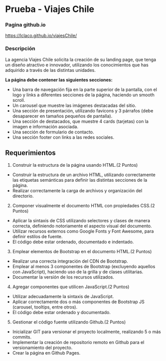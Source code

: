 # Prueba - Viajes Chile

### Pagina github.io
https://lclaco.github.io/viajesChile/

### Descripción
La agencia Viajes Chile solicita la creación de su landing page, que tenga un diseño atractivo
e innovador, utilizando los conocimientos que has adquirido a través de las distintas
unidades.

**La página debe contener las siguientes secciones:**
* Una barra de navegación fija en la parte superior de la pantalla, con el logo y links a diferentes secciones de la página, haciendo un smooth scroll.
* Un carousel que muestre las imágenes destacadas del sitio.
* Una sección de presentación, utilizando favicons y 3 párrafos (debe desaparecer en tamaños pequeños de pantalla).
* Una sección de destacados, que muestre 4 cards (tarjetas) con la imagen e información asociada.
* Una sección de formulario de contacto.
* Una sección footer con links a las redes sociales.

## Requerimientos
1. Construir la estructura de la página usando HTML.(2 Puntos)
* Construir la estructura de un archivo HTML, utilizando correctamente las etiquetas semánticas para definir las distintas secciones de la página.
* Realizar correctamente la carga de archivos y organización del directorio.

2. Componer visualmente el documento HTML con propiedades CSS.(2 Puntos)
* Aplicar la sintaxis de CSS utilizando selectores y clases de manera correcta, definiendo notoriamente el aspecto visual del documento.
* Utilizar recursos externos como Google Fonts y Font Awesome, para definir estilos de fuente.
* El código debe estar ordenado, documentado e indentado.

3. Emplear elementos de Bootstrap en el documento HTML.(2 Puntos)
* Realizar una correcta integración del CDN de Bootstrap.
* Emplear al menos 3 componentes de Bootstrap (excluyendo aquellos con JavaScript), haciendo uso de la grilla y de clases utilitarias.
* Documentar la versión de los recursos utilizados.

4. Agregar componentes que utilicen JavaScript.(2 Puntos)
* Utilizar adecuadamente la sintaxis de JavaScript.
* Aplicar correctamente dos o más componentes de Bootstrap JS (carousel, tooltips, entre otros).
* El código debe estar ordenado y documentado.

5. Gestionar el código fuente utilizando Github.(2 Puntos)
* Inicializar GIT para versionar el proyecto localmente, realizando 5 o más commits.
* Implementar la creación de repositorio remoto en Github para el versionamiento del proyecto.
* Crear la página en Github Pages.

